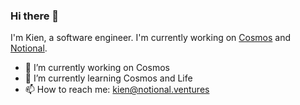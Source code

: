 ### Hi there 👋

I'm Kien, a software engineer. I'm currently working on [Cosmos](https://cosmos.network) and [Notional](https://notional.finance).

- 🔭 I’m currently working on Cosmos
- 🌱 I’m currently learning Cosmos and Life
- 📫 How to reach me: kien@notional.ventures
